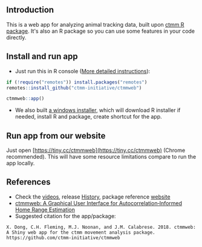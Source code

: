 ## Introduction

This is a web app for analyzing animal tracking data, built upon [ctmm R package](https://github.com/ctmm-initiative/ctmm). It's also an R package so you can use some features in your code directly.

## Install and run app

- Just run this in R console ([More detailed instructions](https://ctmm-initiative.github.io/ctmmwebdoc/articles/installation.html)):

```r
if (!require("remotes")) install.packages("remotes")
remotes::install_github("ctmm-initiative/ctmmweb")

ctmmweb::app()  
```

- We also built [a windows installer](https://github.com/ctmm-initiative/ctmmweb/releases/download/v0.2.10/ctmmwebsetup.exe), which will download R installer if needed, install R and package, create shortcut for the app.


## Run app from our website

Just open [https://tiny.cc/ctmmweb](https://tiny.cc/ctmmweb) (Chrome recommended). This will have some resource limitations compare to run the app locally.

## References

- Check the [videos](https://ctmm-initiative.github.io/ctmmwebdoc/articles/demo.html), release [History](https://ctmm-initiative.github.io/ctmmwebdoc/news/index.html), package reference [website](https://ctmm-initiative.github.io/ctmmwebdoc)
- [ctmmweb: A Graphical User Interface for Autocorrelation‐Informed Home Range Estimation](https://doi.org/10.1002/wsb.1154)
- Suggested citation for the app/package:

```
X. Dong, C.H. Fleming, M.J. Noonan, and J.M. Calabrese. 2018. ctmmweb: A Shiny web app for the ctmm movement analysis package.
https://github.com/ctmm-initiative/ctmmweb
```
